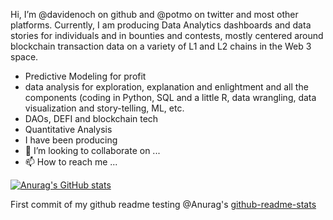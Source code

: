   Hi, I’m @davidenoch on github and @potmo on twitter and most other platforms. 
  Currently, I am producing Data Analytics dashboards and data stories for individuals and in bounties and contests, mostly centered around blockchain transaction data on a variety of L1 and L2 chains in the Web 3 space.
  
 
  
  
  - Predictive Modeling for profit
  - data analysis for exploration, explanation and enlightment and all the components (coding in Python, SQL and a little R, data wrangling, data visualization and story-telling, ML, etc.
  - DAOs, DEFI and blockchain tech
  - Quantitative Analysis
-  I have been producing 
- 💞️ I’m looking to collaborate on ...
- 📫 How to reach me ...  

[![Anurag's GitHub stats](https://github-readme-stats.vercel.app/api?username=davidenoch)](https://github.com/anuraghazra/github-readme-stats)

First commit of my github readme testing @Anurag's [github-readme-stats](https://github.com/anuraghazra/github-readme-stats)

<!---
davidenoch/davidenoch is a ✨ special ✨ repository because its `README.md` (this file) appears on your GitHub profile.
You can click the Preview link to take a look at your changes.
--->
